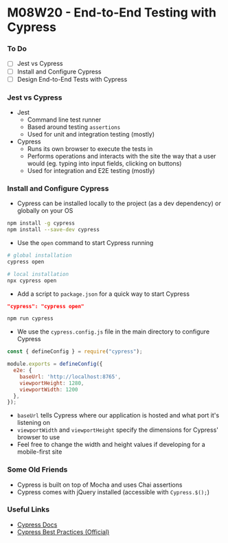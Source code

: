 # M08W20 - End-to-End Testing with Cypress

### To Do
- [ ] Jest vs Cypress
- [ ] Install and Configure Cypress
- [ ] Design End-to-End Tests with Cypress

### Jest vs Cypress
* Jest
  * Command line test runner
  * Based around testing `assertions`
  * Used for unit and integration testing (mostly)
* Cypress
  * Runs its own browser to execute the tests in
  * Performs operations and interacts with the site the way that a user would (eg. typing into input fields, clicking on buttons)
  * Used for integration and E2E testing (mostly)

### Install and Configure Cypress
* Cypress can be installed locally to the project (as a dev dependency) or globally on your OS

```bash
npm install -g cypress
npm install --save-dev cypress
```

* Use the `open` command to start Cypress running

```bash
# global installation
cypress open

# local installation
npx cypress open
```

* Add a script to `package.json` for a quick way to start Cypress

```json
"cypress": "cypress open"
```

```bash
npm run cypress
```

* We use the `cypress.config.js` file in the main directory to configure Cypress

```js
const { defineConfig } = require("cypress");

module.exports = defineConfig({
  e2e: {
    baseUrl: 'http://localhost:8765',
    viewportHeight: 1280,
    viewportWidth: 1200
  },
});
```

* `baseUrl` tells Cypress where our application is hosted and what port it's listening on
* `viewportWidth` and `viewportHeight` specify the dimensions for Cypress' browser to use
* Feel free to change the width and height values if developing for a mobile-first site

### Some Old Friends
* Cypress is built on top of Mocha and uses Chai assertions
* Cypress comes with jQuery installed (accessible with `Cypress.$();`)

### Useful Links
- [Cypress Docs](https://docs.cypress.io/api/api/table-of-contents.html)
- [Cypress Best Practices (Official)](https://docs.cypress.io/guides/references/best-practices.html)
